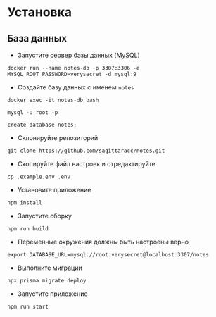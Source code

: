 # Установка
## База данных
- Запустите сервер базы данных (MySQL)

`docker run --name notes-db -p 3307:3306 -e MYSQL_ROOT_PASSWORD=verysecret -d mysql:9`

- Создайте базу данных с именем `notes`

`docker exec -it notes-db bash`

`mysql -u root -p`

`create database notes;`

- Склонируйте репозиторий

`git clone https://github.com/sagittaracc/notes.git`

- Скопируйте файл настроек и отредактируйте

`cp .example.env .env`

- Установите приложение

`npm install`

- Запустите сборку

`npm run build`

- Переменные окружения должны быть настроены верно

`export DATABASE_URL=mysql://root:verysecret@localhost:3307/notes`

- Выполните миграции

`npx prisma migrate deploy`

- Запустите приложение

`npm run start`
